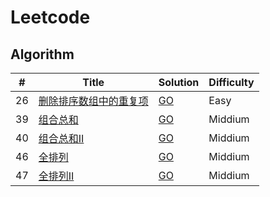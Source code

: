 # Leetcode

## Algorithm

|#|Title|Solution|Difficulty|
|---|----|---|---|
|26|[删除排序数组中的重复项](https://leetcode-cn.com/problems/remove-duplicates-from-sorted-array/)|[GO](./algorithm/lc26_remove_duplicates_from_sorted_array/solution.go) |Easy|
|39|[组合总和](https://leetcode-cn.com/problems/combination-sum/)|[GO](./algorithm/lc39_combination_sum/solution.go) |Middium|
|40|[组合总和II](https://leetcode-cn.com/problems/combination-sum-ii/)|[GO](./algorithm/lc40_combination_sum_ii/solution.go) |Middium|
|46|[全排列](https://leetcode-cn.com/problems/permutations/)|[GO](./algorithm/lc46_permutations/solution.go) |Middium|
|47|[全排列II](https://leetcode-cn.com/problems/permutations-ii/)|[GO](./algorithm/lc47_permutations_ii/solution.go) |Middium|
